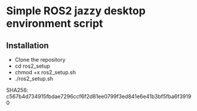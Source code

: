 # Simple ROS2 jazzy desktop environment script

## Installation
- Clone the repository
- cd ros2_setup
- chmod +x ros2_setup.sh
- ./ros2_setup.sh

SHA256: c567b4d734915fbdae7296ccf6f2d81ee0799f3ed841e6e41b3bf5fba6f39190
